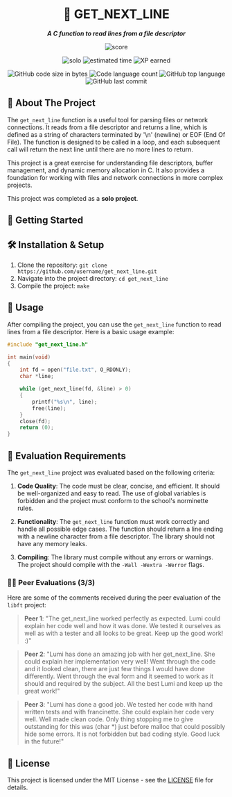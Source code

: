 <h1 align="center">
	📜 GET_NEXT_LINE
</h1>

<p align="center">
	<b><i>A C function to read lines from a file descriptor</i></b><br>
</p>

<p align="center">
    <img alt="score" src="https://img.shields.io/badge/score-100%2F100-brightgreen" />
<p align="center">
    <img alt="solo" src="https://img.shields.io/badge/solo-yellow" />
    <img alt="estimated time" src="https://img.shields.io/badge/estimation-70%20hours-blue" />
    <img alt="XP earned" src="https://img.shields.io/badge/XP-882-orange" />
<p align="center">
	<img alt="GitHub code size in bytes" src="https://img.shields.io/github/languages/code-size/lkilpela/get_next_line?color=lightblue" />
	<img alt="Code language count" src="https://img.shields.io/github/languages/count/lkilpela/get_next_line?color=yellow" />
	<img alt="GitHub top language" src="https://img.shields.io/github/languages/top/lkilpela/get_next_line?color=blue" />
	<img alt="GitHub last commit" src="https://img.shields.io/github/last-commit/lkilpela/get_next_line?color=green" />
</p>

## 📜 About The Project

The `get_next_line` function is a useful tool for parsing files or network connections. It reads from a file descriptor and returns a line, which is defined as a string of characters terminated by '\n' (newline) or EOF (End Of File). The function is designed to be called in a loop, and each subsequent call will return the next line until there are no more lines to return.

This project is a great exercise for understanding file descriptors, buffer management, and dynamic memory allocation in C. It also provides a foundation for working with files and network connections in more complex projects.

This project was completed as a **solo project**.

## 🏁 Getting Started

## 🛠️ Installation & Setup

1. Clone the repository: `git clone https://github.com/username/get_next_line.git`
2. Navigate into the project directory: `cd get_next_line`
3. Compile the project: `make`

## 🚀 Usage

After compiling the project, you can use the `get_next_line` function to read lines from a file descriptor. Here is a basic usage example:

```c
#include "get_next_line.h"

int main(void)
{
    int fd = open("file.txt", O_RDONLY);
    char *line;

    while (get_next_line(fd, &line) > 0)
    {
        printf("%s\n", line);
        free(line);
    }
    close(fd);
    return (0);
}
```

## 📝 Evaluation Requirements

The `get_next_line` project was evaluated based on the following criteria:

1. **Code Quality**: The code must be clear, concise, and efficient. It should be well-organized and easy to read. The use of global variables is forbidden and the project must conform to the school's norminette rules.

2. **Functionality**: The `get_next_line` function must work correctly and handle all possible edge cases. The function should return a line ending with a newline character from a file descriptor. The library should not have any memory leaks.

3. **Compiling**: The library must compile without any errors or warnings. The project should compile with the `-Wall -Wextra -Werror` flags.

### 🧑‍💻 Peer Evaluations (3/3)

Here are some of the comments received during the peer evaluation of the `libft` project:

> **Peer 1**: "The get_next_line worked perfectly as expected. Lumi could explain her code well and how it was done. We tested it ourselves as well as with a tester and all looks to be great. Keep up the good work! :)"

> **Peer 2**: "Lumi has done an amazing job with her get_next_line. She could explain her implementation very well! Went through the code and it looked clean, there are just few things I would have done differently. Went through the eval form and it seemed to work as it should and required by the subject. All the best Lumi and keep up the great work!"

> **Peer 3**: "Lumi has done a good job. We tested her code with hand written tests and with francinette. She could explain her code very well. Well made clean code. Only thing stopping me to give outstanding for this was (char *) just before malloc that could possibly hide some errors. It is not forbidden but bad coding style. Good luck in the future!"

## 📜 License

This project is licensed under the MIT License - see the [LICENSE](https://github.com/lkilpela/libft/blob/main/docs/LICENSE) file for details.
